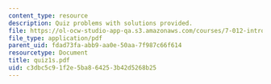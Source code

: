 ```yaml
---
content_type: resource
description: Quiz problems with solutions provided.
file: https://ol-ocw-studio-app-qa.s3.amazonaws.com/courses/7-012-introduction-to-biology-fall-2004/c3dbc5c91f2e5ba864253b42d5268b25_quiz1s.pdf
file_type: application/pdf
parent_uid: fdad73fa-abb9-aa0e-50aa-7f987c66f614
resourcetype: Document
title: quiz1s.pdf
uid: c3dbc5c9-1f2e-5ba8-6425-3b42d5268b25
---
```

